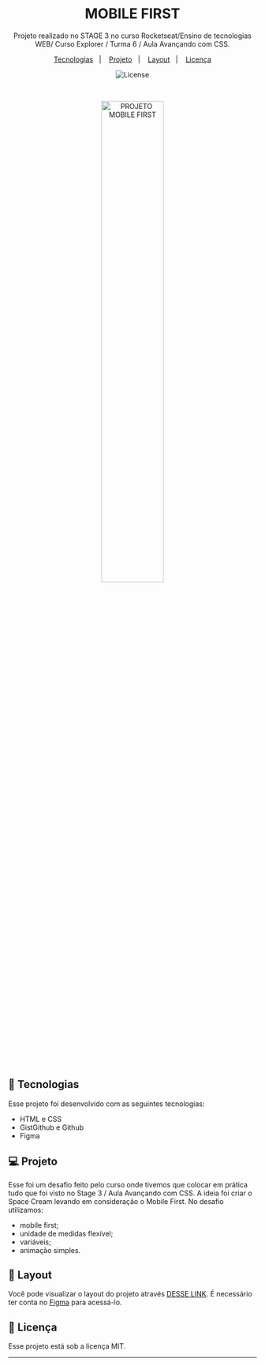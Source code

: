 <h1 align="center"> MOBILE FIRST </h1>

<p align="center">
Projeto realizado no STAGE 3 no curso Rocketseat/Ensino de tecnologias WEB/ Curso Explorer / Turma 6 / Aula Avançando com CSS.
</p>

<p align="center">
  <a href="#-tecnologias">Tecnologias</a>&nbsp;&nbsp;&nbsp;|&nbsp;&nbsp;&nbsp;
  <a href="#-projeto">Projeto</a>&nbsp;&nbsp;&nbsp;|&nbsp;&nbsp;&nbsp;
  <a href="#-layout">Layout</a>&nbsp;&nbsp;&nbsp;|&nbsp;&nbsp;&nbsp;
  <a href="#memo-licença">Licença</a>
</p>

<p align="center">
  <img alt="License" src="https://img.shields.io/static/v1?label=license&message=MIT&color=49AA26&labelColor=000000">
</p>

<br>

<p align="center">
  <img alt="PROJETO MOBILE FIRST" src="https://raw.githubusercontent.com/gist/Fabiano2022/32afdba45a9c473b310ba641321bfbc9/raw/002d656594914a4a36e5e0ee6c11b9c6f09c95d7/Imagem%20desafio%20mobile%20first.svg" width="50%">
</p>

## 🚀 Tecnologias

Esse projeto foi desenvolvido com as seguintes tecnologias:

- HTML e CSS
- GistGithub e Github
- Figma


## 💻 Projeto

Esse foi um desafio feito pelo curso onde tivemos que colocar em prática tudo que foi visto no Stage 3 / Aula Avançando com CSS. A ideia foi criar o Space Cream levando em consideração o Mobile First. No desafio utilizamos:

- mobile first;
- unidade de medidas flexível;
- variáveis;
- animação simples.

## 🔖 Layout

Você pode visualizar o layout do projeto através [DESSE LINK](https://www.figma.com/file/RKEavwCmLqdBYYuRLSTpYE/Stage-03---Mobile-First-(Copy)?node-id=0%3A1&t=USJa41wHh7ytyudR-0). É necessário ter conta no [Figma](https://figma.com) para acessá-lo.

## :memo: Licença

Esse projeto está sob a licença MIT.

---

